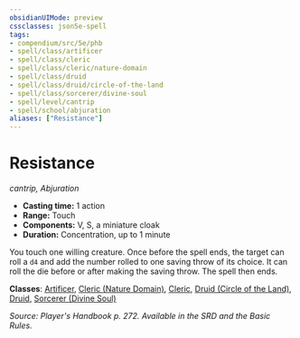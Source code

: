 ```yaml
---
obsidianUIMode: preview
cssclasses: json5e-spell
tags:
- compendium/src/5e/phb
- spell/class/artificer
- spell/class/cleric
- spell/class/cleric/nature-domain
- spell/class/druid
- spell/class/druid/circle-of-the-land
- spell/class/sorcerer/divine-soul
- spell/level/cantrip
- spell/school/abjuration
aliases: ["Resistance"]
---
```

# Resistance
*cantrip, Abjuration*  

- **Casting time:** 1 action
- **Range:** Touch
- **Components:** V, S, a miniature cloak
- **Duration:** Concentration, up to 1 minute

You touch one willing creature. Once before the spell ends, the target can roll a `d4` and add the number rolled to one saving throw of its choice. It can roll the die before or after making the saving throw. The spell then ends.

**Classes**: [Artificer](artificer-tce.md), [Cleric (Nature Domain)](cleric-nature-domain.md), [Cleric](cleric.md), [Druid (Circle of the Land)](druid-circle-of-the-land.md), [Druid](druid.md), [Sorcerer (Divine Soul)](sorcerer-divine-soul-xge.md)

*Source: Player's Handbook p. 272. Available in the SRD and the Basic Rules.*